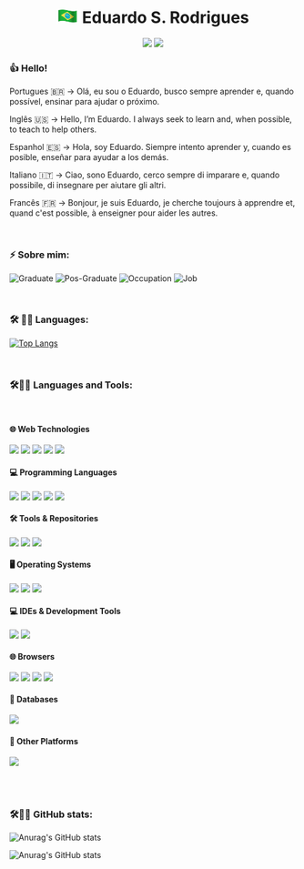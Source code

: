 <!-- 
<p align="center">
  <img src=https://github.com/eduardodsr/eduardodsr/blob/master/dev2.gif?raw=true" alt="dev2" width="150px" />
  <img src=https://github.com/eduardodsr/eduardodsr/blob/master/dev.gif?raw=true" alt="dev" width="150px" />
-->

</p>
<h1 align="center"> <img style="margin: 0 auto" src="https://github.com/eduardodsr/eduardodsr/blob/master/brazil.gif" height="25"> 
<!-- :brazil: --> 
  Eduardo S. Rodrigues 
</h1>

<p align="center">     
  <a href="https://github.com/eduardodsr" alt="github.com/eduardodsr" target="_blank"><img src="https://img.shields.io/badge/-github.com/eduardodsr-0e2c54?style=flat-square&logo=chrome&logoColor=black" /></a>
    <a href="https://profile-summary-for-github.com/user/eduardodsr" alt="profile-summary-for-github" target="_blank">
      <img src="https://img.shields.io/badge/HomePage-0e2c54?style=flat-square&logo=chrome&logoColor=blue" /></a>
  </p>


### :thumbsup: Hello! 
<!-- <img style="margin: 0 auto" src="https://github.com/ABSphreak/ABSphreak/blob/master/gifs/Hi.gif" height="25"> -->
<!-- Bem vindo ao meu portfólio! -->


Portugues 🇧🇷 &rarr; 
Olá, eu sou o Eduardo, busco sempre aprender e, quando possível, ensinar para ajudar o próximo.

Inglês 🇺🇸 &rarr; 
Hello, I’m Eduardo. I always seek to learn and, when possible, to teach to help others.

Espanhol 🇪🇸 &rarr; 
Hola, soy Eduardo. Siempre intento aprender y, cuando es posible, enseñar para ayudar a los demás.

Italiano 🇮🇹 &rarr; 
Ciao, sono Eduardo, cerco sempre di imparare e, quando possibile, di insegnare per aiutare gli altri.

Francês 🇫🇷 &rarr; 
Bonjour, je suis Eduardo, je cherche toujours à apprendre et, quand c'est possible, à enseigner pour aider les autres.

<!-- Alemão 🇩🇪 &rarr; 
Hallo, ich bin Eduardo. Ich lerne immer gerne und helfe anderen, wenn es möglich ist. -->

<!-- Japonês 🇯🇵 &rarr; 
こんにちは、エドゥアルドです。いつも学び、可能なときには他の人を助けるために教えることを心がけています。-->

</br>

### ⚡ Sobre mim: 
<!-- :open_book: -->

![Graduate](https://img.shields.io/badge/Graduate-Sistemas%20de%20Informação-blue)
![Pos-Graduate](https://img.shields.io/badge/PosGraduate-Project%20Management-blue)
![Occupation](https://img.shields.io/badge/Occupation-Developer-blue)
![Job](https://img.shields.io/badge/Job-CAIXA-blue)


</br>

### 🛠️ 👨‍💻 Languages: 

<!--
![Github stats](https://github-readme-stats.vercel.app/api?username=eduardodsr&show_icons=true)
-->

[![Top Langs](https://github-readme-stats.vercel.app/api/top-langs/?username=eduardodsr&langs_count=10&hide=glsl,python,css&show_icons=true)](https://github.com/eduardodsr/github-readme-stats)


<!-- ### :mailbox_with_no_mail: Contato:  -->

<!-- :email: : eduardodsr@gmail.com -->




<!--

## GitHub Status | Top Languages Card: :star:

![Github stats](https://github-readme-stats.vercel.app/api?username=eduardodsr&show_icons=true)


[![Top Langs](https://github-readme-stats.vercel.app/api/top-langs/?username=eduardodsr&langs_count=6)](https://github.com/eduardodsr/github-readme-stats)

-->


<!--
[![Top Langs](https://github-readme-stats.vercel.app/api/top-langs/?username=eduardodsr&layout=compact)](https://github.com/eduardodsr/github-readme-stats)
-->

</br>

<div class="code" align="left">
  <h3>🛠️👨‍💻 Languages and Tools:</h3></div>

  <!-- Links de Tecnologias Web --> </br>
  <h4>🌐 Web Technologies</h4>
  <code><a href="https://www.w3.org/html/" target="_blank"><img height="50" src="https://www.vectorlogo.zone/logos/w3_html5/w3_html5-ar21.svg"></a></code>
  <code><a href="https://www.w3.org/css/" target="_blank"><img height="50" src="https://www.vectorlogo.zone/logos/w3_css/w3_css-ar21.svg"></a></code>
  <code><a href="https://getbootstrap.com/" target="_blank"><img height="50" src="https://www.vectorlogo.zone/logos/getbootstrap/getbootstrap-ar21.svg"></a></code>
  <code><a href="https://www.javascript.com/" target="_blank"><img height="50" src="https://www.vectorlogo.zone/logos/javascript/javascript-ar21.svg"></a></code>
  <code><a href="https://www.json.org/" target="_blank"><img height="50" src="https://www.vectorlogo.zone/logos/json/json-ar21.svg"></a></code>

  <!-- Links de Linguagens de Programação --> </br>
  <h4>💻 Programming Languages</h4>
  <code><a href="https://www.php.net/" target="_blank"><img height="50" src="https://www.vectorlogo.zone/logos/php/php-ar21.svg"></a></code>
  <code><a href="https://www.java.com/" target="_blank"><img height="50" src="https://www.vectorlogo.zone/logos/java/java-ar21.svg"></a></code>
  <code><a href="https://spring.io/" target="_blank"><img height="50" src="https://www.vectorlogo.zone/logos/springio/springio-ar21.svg"></a></code>
  <code><a href="https://dotnet.microsoft.com/" target="_blank"><img height="50" src="https://www.vectorlogo.zone/logos/dotnet/dotnet-ar21.svg"></a></code>
  <code><a href="https://www.python.org/" target="_blank"><img height="50" src="https://www.vectorlogo.zone/logos/python/python-ar21.svg"></a></code>

  <!-- Links de Ferramentas e Repositórios --> </br>
  <h4>🛠️ Tools & Repositories</h4>
  <code><a href="https://git-scm.com/" target="_blank"><img height="50" src="https://www.vectorlogo.zone/logos/git-scm/git-scm-ar21.svg"></a></code>
  <code><a href="https://github.com/" target="_blank"><img height="50" src="https://www.vectorlogo.zone/logos/github/github-ar21.svg"></a></code>
  <code><a href="https://www.markdownguide.org/" target="_blank"><img height="50" src="https://www.vectorlogo.zone/logos/commonmark/commonmark-ar21.svg"></a></code>

  <!-- Links de Sistemas Operacionais --> </br>
  <h4>🖥️ Operating Systems</h4>
  <code><a href="https://www.apple.com/" target="_blank"><img height="50" src="https://www.vectorlogo.zone/logos/apple/apple-ar21.svg"></a></code>
  <code><a href="https://www.linux.org/" target="_blank"><img height="50" src="https://www.vectorlogo.zone/logos/linux/linux-ar21.svg"></a></code>
  <code><a href="https://www.microsoft.com/" target="_blank"><img height="50" src="https://www.vectorlogo.zone/logos/microsoft/microsoft-ar21.svg"></a></code>

  <!-- Links de IDEs e Ferramentas de Desenvolvimento --> </br>
  <h4>💻 IDEs & Development Tools</h4>
  <code><a href="https://code.visualstudio.com/" target="_blank"><img height="50" src="https://www.vectorlogo.zone/logos/visualstudio_code/visualstudio_code-ar21.svg"></a></code>
  <code><a href="https://www.jetbrains.com/" target="_blank"><img height="50" src="https://www.vectorlogo.zone/logos/jetbrains/jetbrains-ar21.svg"></a></code>

  <!-- Links de Navegadores --> </br>
  <h4>🌐 Browsers</h4>
  <code><a href="https://developer.mozilla.org/" target="_blank"><img height="50" src="https://www.vectorlogo.zone/logos/firefox/firefox-ar21.svg"></a></code>
  <code><a href="https://developers.google.com/" target="_blank"><img height="50" src="https://www.vectorlogo.zone/logos/google_chrome/google_chrome-ar21.svg"></a></code>
  <code><a href="https://www.apple.com/br/safari/" target="_blank"><img height="50" src="https://www.vectorlogo.zone/logos/apple_safari/apple_safari-ar21.svg"></a></code>
  <code><a href="https://www.microsoft.com/edge/" target="_blank"><img height="50" src="https://www.vectorlogo.zone/logos/microsoft_edge/microsoft_edge-ar21.svg"></a></code>

  <!-- Links de Bancos de Dados --> </br>
  <h4>💾 Databases</h4>
  <code><a href="https://www.mysql.com/" target="_blank"><img height="50" src="https://www.vectorlogo.zone/logos/mysql/mysql-ar21.svg"></a></code>

  <!-- Links de Outras Plataformas -->
  <h4>🔗 Other Platforms</h4>
  <code><a href="https://github.com/EDUARDODSR" target="_blank"><img height="50" src="https://www.vectorlogo.zone/logos/devto/devto-ar21.svg"></a></code>
</div>

</br></br>
<div class="code" align="left">
  <h3>🛠️👨‍💻 GitHub stats:</h3></div>

<!--
[![Anurag's GitHub stats](https://github-readme-stats.vercel.app/api?username=eduardodsr)](https://github.com/eduardodsr/github-readme-stats)
-->

<!--
![Anurag's GitHub stats](https://github-readme-stats.vercel.app/api?username=eduardodsr&count_private=true)
-->

![Anurag's GitHub stats](https://github-readme-stats.vercel.app/api?username=eduardodsr&show_icons=true)

![Anurag's GitHub stats](https://github-readme-stats.vercel.app/api?username=eduardodsr&show_icons=true&theme=dark)

<!-- 
dark, radical, merko, gruvbox, tokyonight, onedark, cobalt, synthwave, highcontrast, dracula
-->




</div>

